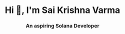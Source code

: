 <h1 align="center">Hi 👋, I'm Sai Krishna Varma</h1>
<h3 align="center">An aspiring Solana Developer</h3>





